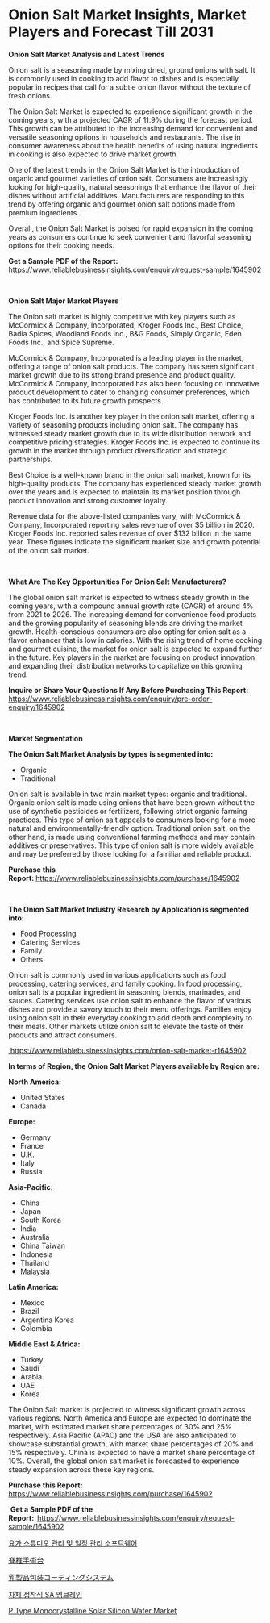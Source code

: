 <p><h1>Onion Salt Market Insights, Market Players and Forecast Till 2031</h1></p><p><strong>Onion Salt Market Analysis and Latest Trends</strong></p>
<p><p>Onion salt is a seasoning made by mixing dried, ground onions with salt. It is commonly used in cooking to add flavor to dishes and is especially popular in recipes that call for a subtle onion flavor without the texture of fresh onions.</p><p>The Onion Salt Market is expected to experience significant growth in the coming years, with a projected CAGR of 11.9% during the forecast period. This growth can be attributed to the increasing demand for convenient and versatile seasoning options in households and restaurants. The rise in consumer awareness about the health benefits of using natural ingredients in cooking is also expected to drive market growth.</p><p>One of the latest trends in the Onion Salt Market is the introduction of organic and gourmet varieties of onion salt. Consumers are increasingly looking for high-quality, natural seasonings that enhance the flavor of their dishes without artificial additives. Manufacturers are responding to this trend by offering organic and gourmet onion salt options made from premium ingredients.</p><p>Overall, the Onion Salt Market is poised for rapid expansion in the coming years as consumers continue to seek convenient and flavorful seasoning options for their cooking needs.</p></p>
<p><strong>Get a Sample PDF of the Report:&nbsp;</strong> <a href="https://www.reliablebusinessinsights.com/enquiry/request-sample/1645902">https://www.reliablebusinessinsights.com/enquiry/request-sample/1645902</a></p>
<p>&nbsp;</p>
<p><strong>Onion Salt Major Market Players</strong></p>
<p><p>The Onion salt market is highly competitive with key players such as McCormick & Company, Incorporated, Kroger Foods Inc., Best Choice, Badia Spices, Woodland Foods Inc., B&G Foods, Simply Organic, Eden Foods Inc., and Spice Supreme. </p><p>McCormick & Company, Incorporated is a leading player in the market, offering a range of onion salt products. The company has seen significant market growth due to its strong brand presence and product quality. McCormick & Company, Incorporated has also been focusing on innovative product development to cater to changing consumer preferences, which has contributed to its future growth prospects.</p><p>Kroger Foods Inc. is another key player in the onion salt market, offering a variety of seasoning products including onion salt. The company has witnessed steady market growth due to its wide distribution network and competitive pricing strategies. Kroger Foods Inc. is expected to continue its growth in the market through product diversification and strategic partnerships.</p><p>Best Choice is a well-known brand in the onion salt market, known for its high-quality products. The company has experienced steady market growth over the years and is expected to maintain its market position through product innovation and strong customer loyalty. </p><p>Revenue data for the above-listed companies vary, with McCormick & Company, Incorporated reporting sales revenue of over $5 billion in 2020. Kroger Foods Inc. reported sales revenue of over $132 billion in the same year. These figures indicate the significant market size and growth potential of the onion salt market.</p></p>
<p>&nbsp;</p>
<p><strong>What Are The Key Opportunities For Onion Salt Manufacturers?</strong></p>
<p><p>The global onion salt market is expected to witness steady growth in the coming years, with a compound annual growth rate (CAGR) of around 4% from 2021 to 2026. The increasing demand for convenience food products and the growing popularity of seasoning blends are driving the market growth. Health-conscious consumers are also opting for onion salt as a flavor enhancer that is low in calories. With the rising trend of home cooking and gourmet cuisine, the market for onion salt is expected to expand further in the future. Key players in the market are focusing on product innovation and expanding their distribution networks to capitalize on this growing trend.</p></p>
<p><strong>Inquire or Share Your Questions If Any Before Purchasing This Report:</strong> <a href="https://www.reliablebusinessinsights.com/enquiry/pre-order-enquiry/1645902">https://www.reliablebusinessinsights.com/enquiry/pre-order-enquiry/1645902</a></p>
<p>&nbsp;</p>
<p><strong>Market Segmentation</strong></p>
<p><strong>The Onion Salt Market Analysis by types is segmented into:</strong></p>
<p><ul><li>Organic</li><li>Traditional</li></ul></p>
<p><p>Onion salt is available in two main market types: organic and traditional. Organic onion salt is made using onions that have been grown without the use of synthetic pesticides or fertilizers, following strict organic farming practices. This type of onion salt appeals to consumers looking for a more natural and environmentally-friendly option. Traditional onion salt, on the other hand, is made using conventional farming methods and may contain additives or preservatives. This type of onion salt is more widely available and may be preferred by those looking for a familiar and reliable product.</p></p>
<p><strong>Purchase this Report:&nbsp;</strong><a href="https://www.reliablebusinessinsights.com/purchase/1645902">https://www.reliablebusinessinsights.com/purchase/1645902</a></p>
<p>&nbsp;</p>
<p><strong>The Onion Salt Market Industry Research by Application is segmented into:</strong></p>
<p><ul><li>Food Processing</li><li>Catering Services</li><li>Family</li><li>Others</li></ul></p>
<p><p>Onion salt is commonly used in various applications such as food processing, catering services, and family cooking. In food processing, onion salt is a popular ingredient in seasoning blends, marinades, and sauces. Catering services use onion salt to enhance the flavor of various dishes and provide a savory touch to their menu offerings. Families enjoy using onion salt in their everyday cooking to add depth and complexity to their meals. Other markets utilize onion salt to elevate the taste of their products and attract consumers.</p></p>
<p><a href="https://www.reliablebusinessinsights.com/onion-salt-market-r1645902">&nbsp;https://www.reliablebusinessinsights.com/onion-salt-market-r1645902</a></p>
<p><strong>In terms of Region, the Onion Salt Market Players available by Region are:</strong></p>
<p>
    <p> <strong> North America: </strong>
        <ul>
            <li>United States</li>
            <li>Canada</li>
        </ul>
        </p> 
    <p> <strong> Europe: </strong>
        <ul>
            <li>Germany</li>
            <li>France</li>
            <li>U.K.</li>
            <li>Italy</li>
            <li>Russia</li>
        </ul>
        </p> 
    <p> <strong> Asia-Pacific: </strong>
        <ul>
            <li>China</li>
            <li>Japan</li>
            <li>South Korea</li>
            <li>India</li>
            <li>Australia</li>
            <li>China Taiwan</li>
            <li>Indonesia</li>
            <li>Thailand</li>
            <li>Malaysia</li>
        </ul>
        </p> 
    <p> <strong> Latin America: </strong>
        <ul>
            <li>Mexico</li>
            <li>Brazil</li>
            <li>Argentina Korea</li>
            <li>Colombia</li>
        </ul>
        </p> 
    <p> <strong> Middle East & Africa: </strong>
        <ul>
            <li>Turkey</li>
            <li>Saudi</li>
            <li>Arabia</li>
            <li>UAE</li>
            <li>Korea</li>
        </ul>
    </p>
    </p>
<p><p>The Onion Salt market is projected to witness significant growth across various regions. North America and Europe are expected to dominate the market, with estimated market share percentages of 30% and 25% respectively. Asia Pacific (APAC) and the USA are also anticipated to showcase substantial growth, with market share percentages of 20% and 15% respectively. China is expected to have a market share percentage of 10%. Overall, the global onion salt market is forecasted to experience steady expansion across these key regions.</p></p>
<p><strong>Purchase this Report: </strong><a href="https://www.reliablebusinessinsights.com/purchase/1645902">https://www.reliablebusinessinsights.com/purchase/1645902</a></p>
<p>&nbsp;<strong>Get a Sample PDF of the Report:&nbsp;&nbsp;</strong><a href="https://www.reliablebusinessinsights.com/enquiry/request-sample/1645902">https://www.reliablebusinessinsights.com/enquiry/request-sample/1645902</a></p>
<p><strong></strong></p>
<p><p><a href="https://medium.com/@axintepreda1/%EC%9A%94%EA%B0%80-%EC%8A%A4%ED%8A%9C%EB%94%94%EC%98%A4-%EA%B4%80%EB%A6%AC-%EB%B0%8F-%EC%9D%BC%EC%A0%95-%EA%B4%80%EB%A6%AC-%EC%86%8C%ED%94%84%ED%8A%B8%EC%9B%A8%EC%96%B4-%EC%8B%9C%EC%9E%A5-%EA%B7%9C%EB%AA%A8-%EC%A0%90%EC%9C%A0%EC%9C%A8-%EB%B0%8F-%ED%8A%B8%EB%A0%8C%EB%93%9C-%EB%B6%84%EC%84%9D-%EB%B3%B4%EA%B3%A0%EC%84%9C-%EC%A0%9C%ED%92%88%EB%B3%84-%EC%9B%B9-%EA%B8%B0%EB%B0%98-%EC%95%B1-%EA%B8%B0%EB%B0%98-%EC%84%B8%EA%B7%B8%EB%A8%BC%ED%8A%B8-%EC%98%88%EC%B8%A1-2024%EB%85%84-2031%EB%85%84-47b267373971">요가 스튜디오 관리 및 일정 관리 소프트웨어</a></p><p><a href="https://medium.com/@bl2501989/%E3%82%B0%E3%83%AD%E3%83%BC%E3%83%90%E3%83%AB%E8%84%8A%E6%A4%8E%E6%89%8B%E8%A1%93%E7%94%A8%E3%82%AA%E3%83%9A%E3%83%AC%E3%83%BC%E3%83%86%E3%82%A3%E3%83%B3%E3%82%B0%E3%83%86%E3%83%BC%E3%83%96%E3%83%AB%E7%94%A3%E6%A5%AD-%E7%A8%AE%E9%A1%9E-%E7%94%A8%E9%80%94-%E5%B8%82%E5%A0%B4%E3%83%97%E3%83%AC%E3%83%BC%E3%83%A4%E3%83%BC-%E5%9C%B0%E5%9F%9F%E5%88%A5%E6%88%90%E9%95%B7%E5%88%86%E6%9E%90-%E3%81%8A%E3%82%88%E3%81%B3%E5%B0%86%E6%9D%A5%E3%82%B7%E3%83%8A%E3%83%AA%E3%82%AA-2024%E5%B9%B4-2031%E5%B9%B4-fbad0f24f8cc">脊椎手術台</a></p><p><a href="https://github.com/mm14022023/Market-Research-Report-List-1/blob/main/8069416150698.md">乳製品包装コーディングシステム</a></p><p><a href="https://medium.com/@dayanarunolfsdottir/2024%EB%85%84%EB%B6%80%ED%84%B0-2031%EB%85%84%EA%B9%8C%EC%A7%80-%EC%9E%90%EC%B2%B4-%EC%A0%90%EC%B0%A9%ED%98%95-sa-%EB%A7%89-%EC%8B%9C%EC%9E%A5-%EC%84%B1%EC%9E%A5-%EC%A0%84%EB%A7%9D%EC%9D%80-%EC%95%A0%ED%94%8C%EB%A6%AC%EC%BC%80%EC%9D%B4%EC%85%98-%EC%A7%80%EC%97%AD-%EC%A0%84%EB%A7%9D-%EB%B0%8F-%EC%88%98%EC%9D%B5%EC%97%90-%EB%8C%80%ED%95%9C-%EC%8B%9C%EC%9E%A5-%EB%8F%99%ED%96%A5-%EB%B6%84%EC%84%9D%EC%9C%BC%EB%A1%9C-cagr%EB%A1%9C-%EC%98%88%EC%B8%A1%EB%90%98%EA%B3%A0-%EC%9E%88%EC%8A%B5%EB%8B%88%EB%8B%A4-cf70f228135b">자체 접착식 SA 멤브레인</a></p><p><a href="https://github.com/nhteumcc68/Market-Research-Report-List-1/blob/main/p-type-monocrystalline-solar-silicon-wafer-market.md">P Type Monocrystalline Solar Silicon Wafer Market</a></p></p>